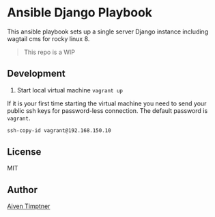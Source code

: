 # Ansible Django Playbook

This ansible playbook sets up a single server Django instance including wagtail cms for rocky linux 8.

> This repo is a WIP

## Development

1. Start local virtual machine `vagrant up`

If it is your first time starting the virtual machine you need to send your public ssh keys for password-less connection. The default password is `vagrant`.

```bash
ssh-copy-id vagrant@192.168.150.10
```

## License

MIT

## Author

[Aiven Timptner](https://github.com/timptner)
